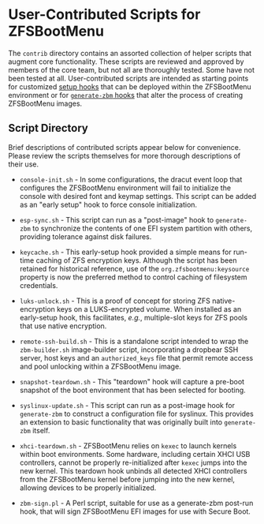 # User-Contributed Scripts for ZFSBootMenu

The `contrib` directory contains an assorted collection of helper scripts that
augment core functionality. These scripts are reviewed and approved by members
of the core team, but not all are thoroughly tested. Some have not been tested
at all. User-contributed scripts are intended as starting points for customized
[setup hooks](../docs/man/zfsbootmenu.7.rst) that can be deployed within the
ZFSBootMenu environment or for [`generate-zbm`
hooks](../docs/man/generate-zbm.5.rst) that alter the process of creating
ZFSBootMenu images.

## Script Directory

Brief descriptions of contributed scripts appear below for convenience. Please
review the scripts themselves for more thorough descriptions of their use.

- `console-init.sh` - In some configurations, the dracut event loop that
  configures the ZFSBootMenu environment will fail to initialize the console
  with desired font and keymap settings. This script can be added as an "early
  setup" hook to force console initialization.

- `esp-sync.sh` - This script can run as a "post-image" hook to `generate-zbm`
  to synchronize the contents of one EFI system partition with others, providing
  tolerance against disk failures.

- `keycache.sh` - This early-setup hook provided a simple means for run-time
  caching of ZFS encryption keys. Although the script has been retained for
  historical reference, use of the `org.zfsbootmenu:keysource` property is now
  the preferred method to control caching of filesystem credentials.

- `luks-unlock.sh` - This is a proof of concept for storing ZFS
  native-encryption keys on a LUKS-encrypted volume. When installed as an
  early-setup hook, this facilitates, *e.g.*, multiple-slot keys for ZFS pools
  that use native encryption.

- `remote-ssh-build.sh` - This is a standalone script intended to wrap the
  `zbm-builder.sh` image-builder script, incorporating a dropbear SSH server,
  host keys and an `authorized_keys` file that permit remote access and pool
  unlocking within a ZFSBootMenu image.

- `snapshot-teardown.sh` - This "teardown" hook will capture a pre-boot
  snapshot of the boot environment that has been selected for booting.

- `syslinux-update.sh` - This script can run as a post-image hook for
  `generate-zbm` to construct a configuration file for syslinux. This provides
  an extension to basic functionality that was originally built into
  `generate-zbm` itself.

- `xhci-teardown.sh` - ZFSBootMenu relies on `kexec` to launch kernels
  within boot environments. Some hardware, including certain XHCI USB
  controllers, cannot be properly re-initialized after `kexec` jumps into the
  new kernel. This teardown hook unbinds all detected XHCI controllers from the
  ZFSBootMenu kernel before jumping into the new kernel, allowing devices to be
  properly initialized.

- `zbm-sign.pl` - A Perl script, suitable for use as a generate-zbm post-run
  hook, that will sign ZFSBootMenu EFI images for use with Secure Boot.
